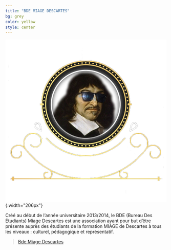 ```yaml
---
title: "BDE MIAGE DESCARTES"
bg: grey
color: yellow
style: center
---
```


![logo](/img/logo.png){:width="206px"}

Créé au début de l’année universitaire 2013/2014, le BDE (Bureau Des Étudiants) Miage Descartes est une association ayant pour but d’être présente auprès des étudiants de la formation MIAGE de Descartes à tous les niveaux : culturel, pédagogique et représentatif.

<div class="fb-page" data-href="https://www.facebook.com/bde.miagedescartes.fr" data-small-header="true" data-adapt-container-width="true" data-hide-cover="false" data-show-facepile="true"><blockquote cite="https://www.facebook.com/bde.miagedescartes.fr" class="fb-xfbml-parse-ignore"><a href="https://www.facebook.com/bde.miagedescartes.fr">Bde Miage Descartes</a></blockquote></div>
